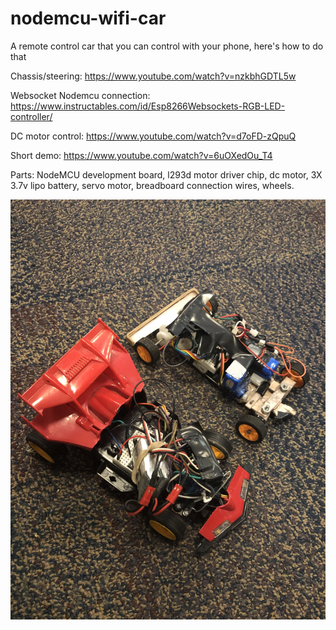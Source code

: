 # nodemcu-wifi-car
A remote control car that you can control with your phone, here's how to do that

Chassis/steering: https://www.youtube.com/watch?v=nzkbhGDTL5w

Websocket Nodemcu connection: https://www.instructables.com/id/Esp8266Websockets-RGB-LED-controller/

DC motor control: https://www.youtube.com/watch?v=d7oFD-zQpuQ

Short demo: https://www.youtube.com/watch?v=6uOXedOu_T4

Parts: NodeMCU development board, l293d motor driver chip, dc motor, 3X 3.7v lipo battery, servo motor, breadboard connection wires, wheels.

![car-pics](https://raw.githubusercontent.com/JomoPipi/nodemcu-wifi-car/master/IMG_1726.jpg)
